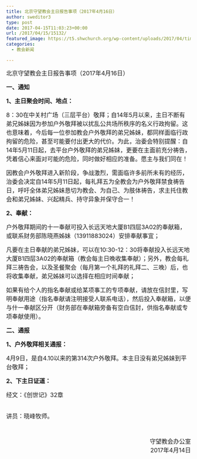 ```yaml
---
title: 北京守望教会主日报告事项（2017年4月16日）
author: sweditor3
type: post
date: 2017-04-15T11:03:23+00:00
url: /2017/04/15/15132/
featured_image: https://t5.shwchurch.org/wp-content/uploads/2017/04/timg-405x288.jpg
categories:
  - 教会新闻

---
```

<span style="font-size: 12pt;">北京守望教会主日报告事项（2017年4月16日） </span>
  
<!--more-->


  
**<span style="font-size: 12pt;">一、通知</span>**

**<span style="font-size: 12pt;">1、主日聚会时间、地点：</span>**

<span style="font-size: 12pt;">8：30在中关村广场（三层平台）敬拜；自14年5月以来，主日不断有弟兄姊妹因为参加户外敬拜被以扰乱公共场所秩序的名义行政拘留。这也意味着，今后每一位参加教会户外敬拜的弟兄姊妹，都同样面临行政拘留的危险，甚至可能要付出更大的代价。为此，治委会特别提醒：自14年5月11日起，去平台户外敬拜的弟兄姊妹，更要在主面前充分祷告，凭着信心来面对可能的危险，同时做好相应的准备。愿主与我们同在！</span>

<span style="font-size: 12pt;">因教会户外敬拜进入新阶段，争战激烈，需面临许多前所未有的经历，治委会决定自14年5月11日起，每礼拜五为全教会为户外敬拜禁食祷告日，呼吁全体弟兄姊妹恳切为教会、为自己、为肢体祷告，求主托住教会和弟兄姊妹、兴起精兵、持守异象并保守合一！</span>

**<span style="font-size: 12pt;">2、奉献：</span>**

<span style="font-size: 12pt;">户外敬拜期间的十一奉献可投入长远天地大厦B1四层3A02的奉献箱，或联系财务部陈晓燕姊妹（13911883024）安排奉献事宜；</span>
  
<span style="font-size: 12pt;">凡要在主日奉献的弟兄姊妹，可以在10:30-12：30将奉献投入长远天地大厦B1四层3A02的奉献箱（教会每主日晚收集奉献）；另外，教会每礼拜三祷告会，以及圣餐聚会（每月第一个礼拜的礼拜二、三晚）后，也将收集奉献，弟兄姊妹可以选择在相应时间奉献；</span>

<span style="font-size: 12pt;">如果有给个人的指名奉献或给某项事工的专项奉献，请放在信封里，写明奉献用途（指名奉献请注明接受人联系电话），然后投入奉献箱，以便与什一奉献区分开（财务部在奉献箱旁备有空白信封，供指名奉献或专项奉献使用）。</span>

**<span style="font-size: 12pt;">二、通报</span>**

**<span style="font-size: 12pt;">1、户外敬拜相关通报：</span>**

<span style="font-size: 12pt;">4月9日，是自4.10以来的第314次户外敬拜。本主日没有弟兄姊妹到平台敬拜；</span>

**<span style="font-size: 12pt;">2、下主日证道：</span>**

<span style="font-size: 12pt;">经文：《创世记》32章</span>
  
<span style="font-size: 12pt;"><br /> 讲员：晓峰牧师。</span>

&nbsp;

<p style="text-align: right;">
  <span style="font-size: 12pt;">守望教会办公室</span><br /> <span style="font-size: 12pt;">2017年4月14日</span>
</p>
